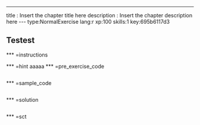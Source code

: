 ---
title       : Insert the chapter title here
description : Insert the chapter description here
--- type:NormalExercise lang:r xp:100 skills:1 key:695b6117d3
## Testest


*** =instructions

*** =hint
aaaaa
*** =pre_exercise_code
```{r}

```

*** =sample_code
```{r}

```

*** =solution
```{r}

```

*** =sct
```{r}

```
